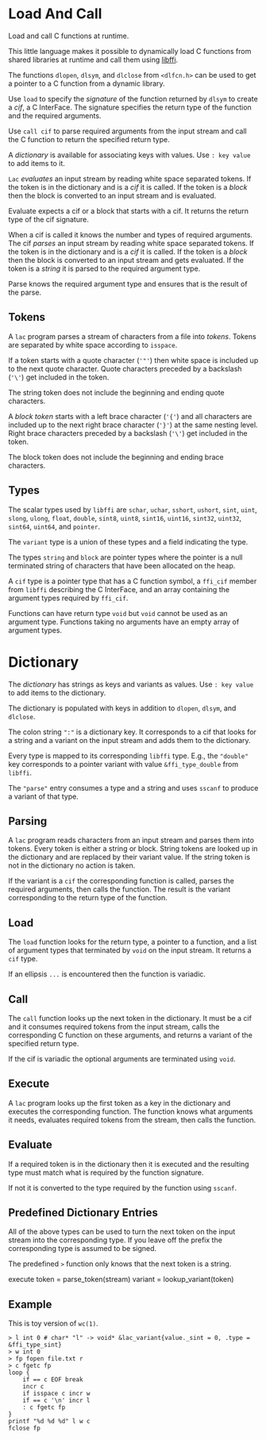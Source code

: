 # Load And Call

Load and call C functions at runtime.

This little language makes it possible to dynamically load C
functions from shared libraries at runtime and call them using
[libffi](https://github.com/libffi/libffi).

The functions `dlopen`, `dlsym`, and `dlclose` from `<dlfcn.h>`
can be used to get a pointer to a C function from a dynamic library.

Use `load` to specify the _signature_ of the function returned by `dlsym`
to create a _cif_, a C InterFace. The signature specifies the return
type of the function and the required arguments.

Use `call cif` to parse required arguments from the input stream and
call the C function to return the specified return type.

A _dictionary_ is available for associating keys with values.
Use `: key value` to add items to it.

`Lac` _evaluates_ an input stream by reading white space separated
tokens.  If the token is in the dictionary and is a _cif_ it is called.
If the token is a _block_ then the block is converted to an input stream
and is evaluated.

Evaluate expects a cif or a block that starts with a cif.
It returns the return type of the cif signature.

When a cif is called it knows the number and types of required arguments.
The cif _parses_ an input stream by reading white space separated
tokens.  If the token is in the dictionary and is a _cif_ it is called.
If the token is a _block_ then the block is converted to an input stream
and gets evaluated. If the token is a _string_ it is parsed to the
required argument type.

Parse knows the required argument type and ensures that is the result of the parse.

## Tokens

A `lac` program parses a stream of characters from a file into _tokens_.
Tokens are separated by white space according to `isspace`.

If a token starts with a quote character (`'"'`) then white space is
included up to the next quote character. Quote characters preceded by
a backslash (`'\'`) get included in the token.

The string token does not include the beginning and ending quote characters.  

A _block token_ starts with a left brace character (`'{'`) and all
characters are included up to the next right brace character (`'}'`) at
the same nesting level.  Right brace characters preceded by a  backslash
(`'\'`) get included in the token.

The block token does not include the beginning and ending brace characters.

## Types

The scalar types used by `libffi` are `schar`, `uchar`, `sshort`, `ushort`,
`sint`, `uint`, `slong`, `ulong`, `float`, `double`, `sint8`, `uint8`,
`sint16`, `uint16`, `sint32`, `uint32`, `sint64`, `uint64`, and
`pointer`.

The `variant` type is a union of these types and a field indicating the type.

The types `string` and `block` are pointer types where the
pointer is a null terminated string of characters that have been allocated
on the heap.

A `cif` type is a pointer type that has a C function symbol,
a `ffi_cif` member from `libffi` describing the C InterFace,
and an array containing the argument types required by `ffi_cif`.

Functions can have return type `void` but `void` cannot be used as an
argument type.  Functions taking no arguments have an empty array of
argument types.

# Dictionary

The _dictionary_ has strings as keys and variants as values.
Use `: key value` to add items to the dictionary.

The dictionary is populated with keys in addition to
`dlopen`, `dlsym`, and `dlclose`.

The colon string `":"` is a dictionary key. It corresponds
to a cif that looks for a string and a variant on the
input stream and adds them to the dictionary.

Every type is mapped to its corresponding `libffi` type.
E.g., the `"double"` key corresponds to a pointer variant with
value `&ffi_type_double` from `libffi`.

The `"parse"` entry consumes a type and a string and uses
`sscanf` to produce a variant of that type.

## Parsing

A `lac` program reads characters from an input stream and parses
them into tokens. Every token is either a string or block.
String tokens are looked up in the dictionary and are replaced
by their variant value. If the string token is not in the
dictionary no action is taken.

If the variant is a `cif` the corresponding
function is called, parses the required arguments, then calls
the function. The result is the variant corresponding to the
return type of the function.

## Load

The `load` function looks for the return type, a pointer to a function, and
a list of argument types that terminated by `void` on the input stream.
It returns a `cif` type.

If an ellipsis `...` is encountered then the function is
variadic.

## Call

The `call` function looks up the next token in the dictionary. It must be
a cif and it consumes required tokens from the input stream, calls
the corresponding C function on these arguments, and returns a variant
of the specified return type.

If the cif is variadic the optional arguments are terminated using `void`.



## Execute

A `lac` program looks up the first token as a key in the dictionary and
executes the corresponding function. The function knows what arguments it
needs, evaluates required tokens from the stream, then calls the function.

## Evaluate

If a required token is in the dictionary then it is executed and the
resulting type must match what is required by the function signature.

If not it is converted to the type required by the function using `sscanf`.
## Predefined Dictionary Entries

All of the above types can be used to turn the next token on the input stream
into the corresponding type. If you leave off the prefix the corresponding
type is assumed to be signed.

The predefined `>` function only knows that the next token is a string.




execute 
	token = parse_token(stream)
	variant = lookup_variant(token)

## Example

This is toy version of `wc(1)`.

```
> l int 0 # char* "l" -> void* &lac_variant{value._sint = 0, .type = &ffi_type_sint}
> w int 0
> fp fopen file.txt r
> c fgetc fp
loop {
	if == c EOF break
	incr c
	if isspace c incr w
	if == c '\n' incr l
	: c fgetc fp
}
printf "%d %d %d" l w c
fclose fp
```
